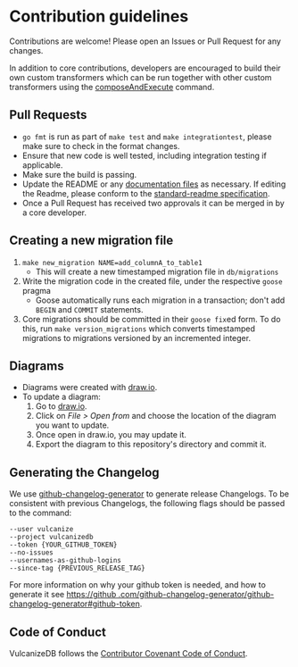 # Contribution guidelines

Contributions are welcome! Please open an Issues or Pull Request for any changes.

In addition to core contributions, developers are encouraged to build their own custom transformers which
can be run together with other custom transformers using the [composeAndExecute](../../staging/documentation/custom-transformers.md) command.

## Pull Requests
- `go fmt` is run as part of `make test` and `make integrationtest`, please make sure to check in the format changes.
- Ensure that new code is well tested, including integration testing if applicable.
- Make sure the build is passing.
- Update the README or any [documentation files](./) as necessary. If editing the Readme, please
conform to the
[standard-readme specification](https://github.com/RichardLitt/standard-readme).
- Once a Pull Request has received two approvals it can be merged in by a core developer.

## Creating a new migration file
1. `make new_migration NAME=add_columnA_to_table1`
    - This will create a new timestamped migration file in `db/migrations`
1. Write the migration code in the created file, under the respective `goose` pragma
    - Goose automatically runs each migration in a transaction; don't add `BEGIN` and `COMMIT` statements.
1. Core migrations should be committed in their `goose fix`ed form. To do this, run `make version_migrations` which
converts timestamped migrations to migrations versioned by an incremented integer.

## Diagrams
- Diagrams were created with [draw.io](https://www.draw.io).
- To update a diagram:
  1. Go to [draw.io](https://www.draw.io).
  1. Click on *File > Open from* and choose the location of the diagram you want to update.
  1. Once open in draw.io, you may update it.
  1. Export the diagram to this repository's directory and commit it.


## Generating the Changelog
We use [github-changelog-generator](https://github.com/github-changelog-generator/github-changelog-generator) to generate release Changelogs. To be consistent with previous Changelogs, the following flags should be passed to the command:

```
--user vulcanize
--project vulcanizedb
--token {YOUR_GITHUB_TOKEN}
--no-issues
--usernames-as-github-logins
--since-tag {PREVIOUS_RELEASE_TAG}
```

For more information on why your github token is needed, and how to generate it see [https://github
.com/github-changelog-generator/github-changelog-generator#github-token](https://github.com/github-changelog-generator/github-changelog-generator#github-token).

## Code of Conduct
VulcanizeDB follows the [Contributor Covenant Code of Conduct](https://www.contributor-covenant.org/version/1/4/code-of-conduct).
